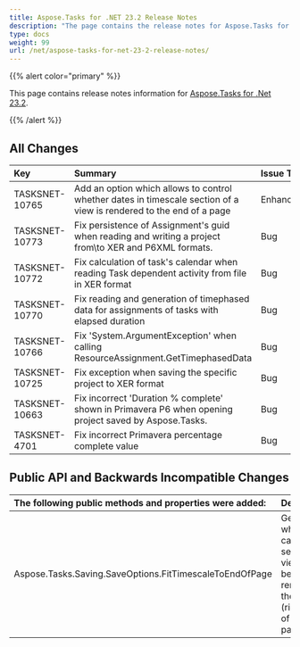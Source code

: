 ```yaml
---
title: Aspose.Tasks for .NET 23.2 Release Notes
description: "The page contains the release notes for Aspose.Tasks for .NET 23.2."
type: docs
weight: 99
url: /net/aspose-tasks-for-net-23-2-release-notes/
---
```


{{% alert color="primary" %}} 

This page contains release notes information for [Aspose.Tasks for .Net 23.2](https://downloads.aspose.com/tasks/net/new-releases/aspose.tasks-for-.net-23.2/).

{{% /alert %}}
## **All Changes**
|**Key**|**Summary**|**Issue Type**|
| :- | :- | :- |
| TASKSNET-10765 | Add an option which allows to control whether dates in timescale section of a view is rendered to the end of a page | Enhancement |
| TASKSNET-10773 | Fix persistence of Assignment's guid when reading and writing a project from\to XER and P6XML formats. | Bug |
| TASKSNET-10772 | Fix calculation of task's calendar when reading Task dependent activity from file in XER format | Bug |
| TASKSNET-10770 | Fix reading and generation of timephased data for assignments of tasks with elapsed duration | Bug |
| TASKSNET-10766 | Fix 'System.ArgumentException' when calling ResourceAssignment.GetTimephasedData | Bug |
| TASKSNET-10725 | Fix exception when saving the specific project to XER format | Bug |
| TASKSNET-10663 | Fix incorrect 'Duration % complete' shown in Primavera P6 when opening project saved by Aspose.Tasks. | Bug |
| TASKSNET-4701 | Fix incorrect Primavera percentage complete value | Bug |

## **Public API and Backwards Incompatible Changes**
|**The following public methods and properties were added:**|**Description**|
| :- | :- |
| Aspose.Tasks.Saving.SaveOptions.FitTimescaleToEndOfPage | Gets or sets whether a calendar section of a view should be rendered to the end (right side) of the last page. |